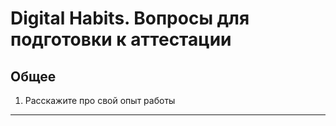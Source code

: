 # Digital Habits. Вопросы для подготовки к аттестации

## Общее

1. Расскажите про свой опыт работы

---

